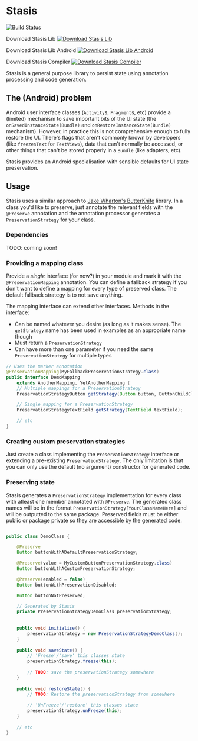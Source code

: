 # Stasis
[![Build Status](https://travis-ci.org/tierable/Stasis.svg?branch=feature%2Fsetup_ci_and_artifact_uploads)](https://travis-ci.org/tierable/Stasis)

Download Stasis Lib
[![Download Stasis Lib](https://api.bintray.com/packages/ani-fichadia/Tierable/com.tierable.stasis%3Astasis-lib/images/download.svg)](https://bintray.com/ani-fichadia/Tierable/com.tierable.stasis%3Astasis-lib/_latestVersion)

Download Stasis Lib Android
[![Download Stasis Lib Android](https://api.bintray.com/packages/ani-fichadia/Tierable/com.tierable.stasis%3Astasis-lib-android/images/download.svg)](https://bintray.com/ani-fichadia/Tierable/com.tierable.stasis%3Astasis-lib-android/_latestVersion)

Download Stasis Compiler
[![Download Stasis Compiler](https://api.bintray.com/packages/ani-fichadia/Tierable/com.tierable.stasis%3Astasis-compiler/images/download.svg)](https://bintray.com/ani-fichadia/Tierable/com.tierable.stasis%3Astasis-compiler/_latestVersion)

Stasis is a general purpose library to persist state using annotation processing and code generation.


## The (Android) problem
Android user interface classes (`Activity`s, `Fragment`s, etc) provide a (limited) mechanism to save important bits of the UI state (the `onSavedInstanceState(Bundle)` and `onRestoreInstanceState(Bundle)` mechanism).
However, in practice this is not comprehensive enough to fully restore the UI.
There's flags that aren't commonly known by developers (like `freezesText` for `TextView`s), data that can't normally be accessed, or other things that can't be stored properly in a `Bundle` (like adapters, etc).

Stasis provides an Android specialisation with sensible defaults for UI state preservation.


## Usage
Stasis uses a similar approach to [Jake Wharton's ButterKnife](https://github.com/JakeWharton/butterknife) library. 
In a class you'd like to preserve, just annotate the relevant fields with the `@Preserve` annotation and the annotation processor generates a `PreservationStrategy` for your class.

### Dependencies
TODO: coming soon!

### Providing a mapping class
Provide a *single* interface (for now?) in your module and mark it with the `@PreservationMapping` annotation.
You can define a fallback strategy if you don't want to define a mapping for every type of preserved class.
The default fallback strategy is to not save anything.

The mapping interface can extend other interfaces.
Methods in the interface:
* Can be named whatever you desire (as long as it makes sense). 
The `getStrategy` name has been used in examples as an appropriate name though
* Must return a `PreservationStrategy`
* Can have more than one parameter if you need the same `PreservationStrategy` for multiple types

```Java
// Uses the marker annotation
@PreservationMapping(MyFallbackPreservationStrategy.class)
public interface DemoMapping 
	extends AnotherMapping, YetAnotherMapping {
	// Multiple mappings for a PreservationStrategy
	PreservationStrategyButton getStrategy(Button button, ButtonChildClass buttonChildClass);

	// Single mapping for a PreservationStrategy
	PreservationStrategyTextField getStrategy(TextField textField);

	// etc
}
```

### Creating custom preservation strategies
Just create a class implementing the `PreservationStrategy` interface or extending a pre-existing `PreservationStrategy`.
The only limitation is that you can only use the default (no argument) constructor for generated code.


### Preserving state
Stasis generates a `PreservationStrategy` implementation for every class with atleast one member annotated with `@Preserve`.
The generated class names will be in the format `PreservationStrategy[YourClassNameHere]` and will be outputted to the same package.
Preserved fields must be either public or package private so they are accessible by the generated code.


```Java

public class DemoClass {

	@Preserve
	Button buttonWithADefaultPreservationStrategy;

	@Preserve(value = MyCustomButtonPreservationStrategy.class)
	Button buttonWithACustomPreservationStrategy;

	@Preserve(enabled = false)
	Button buttonWithPreservationDisabled;

	Button buttonNotPreserved;

	// Generated by Stasis
	private PreservationStrategyDemoClass preservationStrategy;
	
	
	public void initialise() {
		preservationStrategy = new PreservationStrategyDemoClass();
	}
	
	public void saveState() {
		// 'Freeze'/'save' this classes state
		preservationStrategy.freeze(this);
		
		// TODO: save the preservationStrategy somewhere
	}
	
	public void restoreState() {
		// TODO: Restore the preservationStrategy from somewhere
		
		// 'UnFreeze'/'restore' this classes state
		preservationStrategy.unFreeze(this);
	}
	
	// etc
}
```
